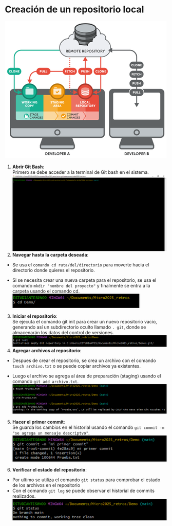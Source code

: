 # Creación de un repositorio local
![alt text](../images/image-2.png)

1. **Abrir Git Bash**:   
Primero se debe acceder a la terminal de Git bash en el sistema.  
![alt text](../images/image-8.png)
2. **Navegar hasta la carpeta deseada**:  
- Se usa el `comando cd ruta/del/directorio` para moverte hacia el directorio donde quieres el repositorio.  

- Si se necesita crear una nueva carpeta para el repositorio, se usa el comando `mkdir "nombre del proyecto"` y finalmente se entra a la carpeta usando el comando cd.  
![alt text](../images/image-9.png)

3. **Iniciar el repositorio**:  
Se ejecuta el comando git init para crear un nuevo repositorio vacio, generando así un subdirectorio oculto llamado `. git`, donde se almacenarán los datos del control de versiones.  
![alt text](../images/image-10.png)
4. **Agregar archivos al repositorio**:  
- Despues de crear el repositorio, se crea un archivo con el comando `touch archivo.txt` o se puede copiar archivos ya existentes.  

- Luego el archivo se agrega al área de preparación (staging) usando el comando `git add archivo.txt`.
![alt text](../images/image-11.png)

5. **Hacer el primer commit**:  
Se guarda los cambios en el historial usando el comando  `git commit -m "se agrega un mensaje descriptvo"`.  
![alt text](../images/image-12.png)

6. **Verificar el estado del repositorio**:  
- Por ultimo se utiliza el comando `git status` para comprobar el estado de los archivos en el repositorio  
- Con el comando `git log` se puede observar el historial de commits realizados.  
![alt text](../images/image-13.png)






 

